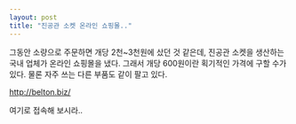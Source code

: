 ```yaml
---
layout: post
title: "진공관 소켓 온라인 쇼핑몰.."
---
```


그동안 소량으로 주문하면 개당 2천~3천원에 샀던 것 같은데, 진공관 소켓을 생산하는 국내 업체가 온라인 쇼핑몰을 냈다. 그래서 개당 600원이란 획기적인 가격에 구할 수가 있다. 물론 자주 쓰는 다른 부품도 같이 팔고 있다.

http://belton.biz/

여기로 접속해 보시라..


